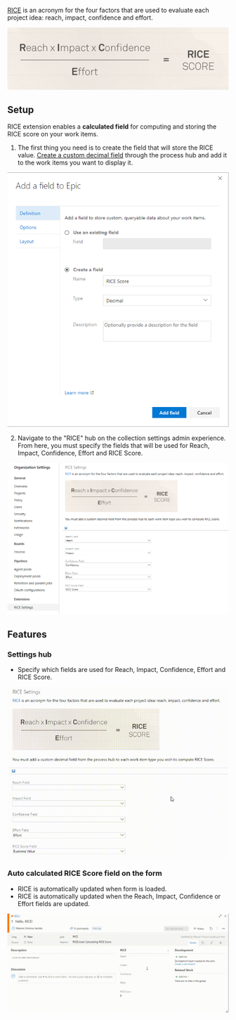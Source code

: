 [RICE](https://www.intercom.com/blog/rice-simple-prioritization-for-product-managers/) is an acronym for the four factors that are used to evaluate each project idea: reach, impact, confidence and effort.

![RICE = (Reach * Impact * Confidence) / Effort](marketplace/formula.png)


## Setup
RICE extension enables a **calculated field** for computing and storing the RICE score on your work items.

1. The first thing you need is to create the field that will store the RICE value.  [Create a custom decimal field](https://www.visualstudio.com/en-us/docs/work/process/customize-process-field#add-a-custom-field) through the process hub and add it to the work items you want to display it.

![Create a custom decimal field](marketplace/new-field.png)

2. Navigate to the "RICE" hub on the collection settings admin experience. From here, you must specify the fields that will be used for Reach, Impact, Confidence, Effort and RICE Score.

![RICE displaying on the work item form](marketplace/settings-hub.png)


## Features
### Settings hub
* Specify which fields are used for Reach, Impact, Confidence, Effort and RICE Score.

![Mapping fields for calculation](marketplace/mapping-fields.gif)


### Auto calculated RICE Score field on the form
* RICE is automatically updated when form is loaded.
* RICE is automatically updated when the Reach, Impact, Confidence or Effort fields are updated.

![RICE is automatically updated on the work item form](marketplace/auto-calc.gif)
